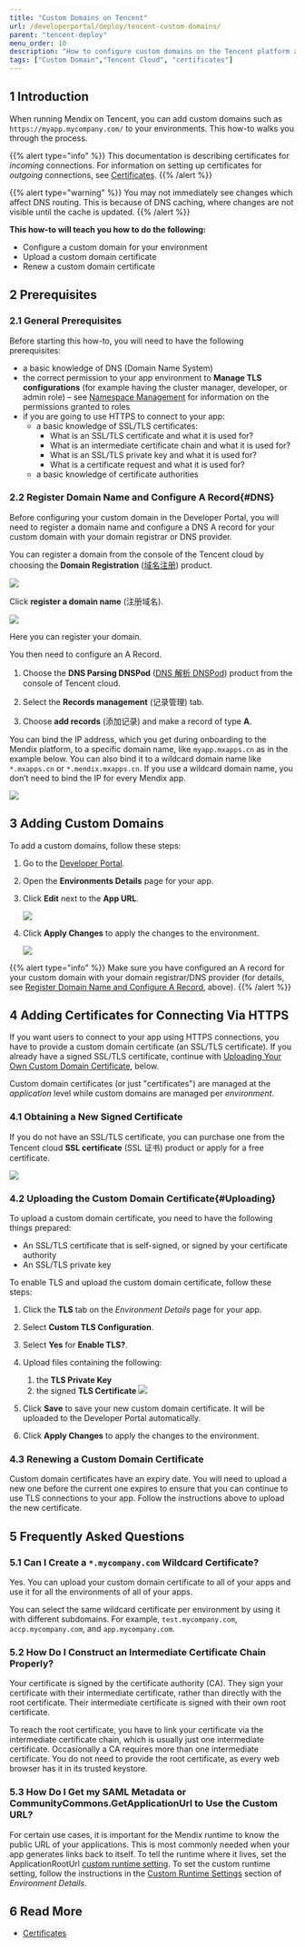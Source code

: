 ```yaml
---
title: "Custom Domains on Tencent"
url: /developerportal/deploy/tencent-custom-domains/
parent: "tencent-deploy"
menu_order: 10
description: "How to configure custom domains on the Tencent platform as well as generate, upload, and renew certificates for HTTPS connections."
tags: ["Custom Domain","Tencent Cloud", "certificates"]
---
```


## 1 Introduction

When running Mendix on Tencent, you can add custom domains such as `https://myapp.mycompany.com/` to your environments. This how-to walks you through the process.

{{% alert type="info" %}}
This documentation is describing certificates for *incoming* connections. For information on setting up certificates for *outgoing* connections, see [Certificates](certificates).
{{% /alert %}}

{{% alert type="warning" %}} You may not immediately see changes which affect DNS routing. This is because of DNS caching, where changes are not visible until the cache is updated.
{{% /alert %}}

**This how-to will teach you how to do the following:**

* Configure a custom domain for your environment
* Upload a custom domain certificate
* Renew a custom domain certificate

## 2 Prerequisites

### 2.1 General Prerequisites

Before starting this how-to, you will need to have the following prerequisites:

* a basic knowledge of DNS (Domain Name System)
* the correct permission to your app environment to **Manage TLS configurations** (for example having the cluster manager, developer, or admin role) – see [Namespace Management](tencent-deploy#members) for information on the permissions granted to roles
* if you are going to use HTTPS to connect to your app:
    * a basic knowledge of SSL/TLS certificates:
        * What is an SSL/TLS certificate and what it is used for?
        * What is an intermediate certificate chain and what it is used for?
        * What is an SSL/TLS private key and what it is used for?
        * What is a certificate request and what it is used for?
    * a basic knowledge of certificate authorities

### 2.2 Register Domain Name and Configure A Record{#DNS}

Before configuring your custom domain in the Developer Portal, you will need to register a domain name and configure a DNS A record for your custom domain with your domain registrar or DNS provider.

You can register a domain from the console of the Tencent cloud by choosing the **Domain Registration** ([域名注册](https://console.cloud.tencent.com/domain)) product.

![](attachments/tencent-custom-domains/domain-registration-product.png)

Click **register a domain name** (注册域名). 

![](attachments/tencent-custom-domains/register-domain-name.png)

Here you can register your domain.

You then need to configure an A Record. 

1. Choose the **DNS Parsing DNSPod** ([DNS 解析 DNSPod](https://console.cloud.tencent.com/cns)) product from the console of Tencent cloud.  

2. Select the **Records management** (记录管理) tab.

3. Choose **add records** (添加记录) and make a record of type **A**.

You can bind the IP address, which you get during onboarding to the Mendix platform, to a specific domain name, like `myapp.mxapps.cn` as in the example below. You can also bind it to a wildcard domain name like `*.mxapps.cn` or `*.mendix.mxapps.cn`. If you use a wildcard domain name, you don’t need to bind the IP for every Mendix app.

![](attachments/tencent-custom-domains/create-a-records.png)

## 3 Adding Custom Domains

To add a custom domains, follow these steps:

1. Go to the [Developer Portal](https://apps.mendix.tencent-cloud.com/).

2. Open the **Environments Details** page for your app.

3. Click **Edit** next to the **App URL**.

    ![](attachments/tencent-custom-domains/edit-app-url.png)

4. Click **Apply Changes** to apply the changes to the environment.

    ![](attachments/tencent-custom-domains/apply-environment-changes.png)

{{% alert type="info" %}}
Make sure you have configured an A record for your custom domain with your domain registrar/DNS provider (for details, see [Register Domain Name and Configure A Record](#DNS), above).
{{% /alert %}}

## 4 Adding Certificates for Connecting Via HTTPS

If you want users to connect to your app using HTTPS connections, you have to provide a custom domain certificate (an SSL/TLS certificate). If you already have a signed SSL/TLS certificate, continue with [Uploading Your Own Custom Domain Certificate](#Uploading), below.

Custom domain certificates (or just "certificates") are managed at the *application* level while custom domains are managed per *environment*.

### 4.1 Obtaining a New Signed Certificate

If you do not have an SSL/TLS certificate, you can purchase one from the Tencent cloud **SSL certificate** (SSL 证书) product or apply for a free certificate.

![](attachments/tencent-custom-domains/get-signed-certificate.png)


### 4.2 Uploading the Custom Domain Certificate{#Uploading}

To upload a custom domain certificate, you need to have the following things prepared:

* An SSL/TLS certificate that is self-signed, or signed by your certificate authority
* An SSL/TLS private key

To enable TLS and upload the custom domain certificate, follow these steps:

1. Click the **TLS** tab on the *Environment Details* page for your app.
2. Select **Custom TLS Configuration**.
3. Select **Yes** for **Enable TLS?**.
4. Upload files containing the following:
    1. the **TLS Private Key**
    2. the signed **TLS Certificate**
        ![](attachments/tencent-custom-domains/upload-certificate.png)

5. Click **Save** to save your new custom domain certificate. It will be uploaded to the Developer Portal automatically.
6. Click **Apply Changes** to apply the changes to the environment.

### 4.3 Renewing a Custom Domain Certificate

Custom domain certificates have an expiry date. You will need to upload a new one before the current one expires to ensure that you can continue to use TLS connections to your app. Follow the instructions above to upload the new certificate.

## 5 Frequently Asked Questions

### 5.1 Can I Create a `*.mycompany.com` Wildcard Certificate?

Yes. You can upload your custom domain certificate to all of your apps and use it for all the environments of all of your apps.

You can select the same wildcard certificate per environment by using it with different subdomains. For example, `test.mycompany.com`, `accp.mycompany.com`, and `app.mycompany.com`.

### 5.2 How Do I Construct an Intermediate Certificate Chain Properly?

Your certificate is signed by the certificate authority (CA). They sign your certificate with their intermediate certificate, rather than directly with the root certificate. Their intermediate certificate is signed with their own root certificate.

To reach the root certificate, you have to link your certificate via the intermediate certificate chain, which is usually just one intermediate certificate. Occasionally a CA requires more than one intermediate certificate. You do not need to provide the root certificate, as every web browser has it in its trusted keystore.

### 5.3 How Do I Get my SAML Metadata or CommunityCommons.GetApplicationUrl to Use the Custom URL?

For certain use cases, it is important for the Mendix runtime to know the public URL of your applications. This is most commonly needed when your app generates links back to itself. To tell the runtime where it lives, set the ApplicationRootUrl [custom runtime setting](/refguide/custom-settings#general). To set the custom runtime setting, follow the instructions in the [Custom Runtime Settings](environments-details#custom-runtime-settings) section of *Environment Details*.

## 6 Read More

* [Certificates](certificates)
